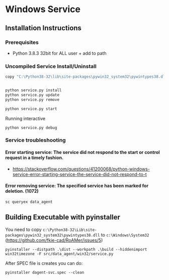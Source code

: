 # Windows Service

## Installation Instructions

### Prerequisites

* Python 3.8.3 32bit for ALL user + add to path

### Uncompiled Service Install/Uninstall

```bash
copy "C:\Python38-32\lib\site-packages\pywin32_system32\pywintypes38.dll"  "C:\Python38-32\lib\site-packages\win32"


python service.py install
python service.py update
python service.py remove

python service.py start
```

Running interactive

```commandline
python service.py debug

```

### Service troubleshooting

#### Error starting service: The service did not respond to the start or control request in a timely fashion.

* https://stackoverflow.com/questions/41200068/python-windows-service-error-starting-service-the-service-did-not-respond-to-t

#### Error removing service: The specified service has been marked for deletion. (1072)

```commandline
sc queryex data_agent

```


## Building Executable with pyinstaller

You need to copy `c:\Python38-32\Lib\site-packages\pywin32_system32\pywintypes38.dll` to `c:\Windows\System32`
(https://github.com/fkie-cad/RoAMer/issues/5)

```commandline
pyinstaller --distpath .\dist --workpath .\build --hiddenimport win32timezone -F src/data_agent/win32/service.py
```

After SPEC file is creates you can do:

```commandline
pyinstaller dagent-svc.spec --clean
```
